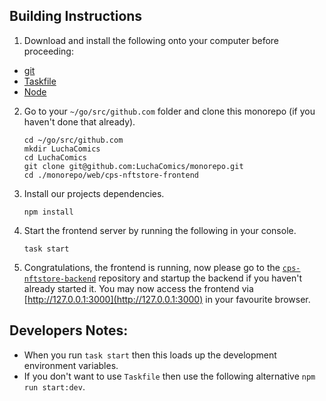 ## Building Instructions

1. Download and install the following onto your computer before proceeding:
  * [git](https://git-scm.com/downloads)
  * [Taskfile](https://taskfile.dev/installation/)
  * [Node](https://nodejs.org/en/download/package-manager)

2. Go to your `~/go/src/github.com` folder and clone this monorepo (if you haven't done that already).

    ```shell
    cd ~/go/src/github.com
    mkdir LuchaComics
    cd LuchaComics
    git clone git@github.com:LuchaComics/monorepo.git
    cd ./monorepo/web/cps-nftstore-frontend
    ```

3. Install our projects dependencies.

    ```shell
    npm install
    ```

4. Start the frontend server by running the following in your console.

    ```shell
    task start
    ```

5. Congratulations, the frontend is running, now please go to the [`cps-nftstore-backend`](../../cloud/cps-nftstore-backend) repository and startup the backend if you haven't already started it. You may now access the frontend via [http://127.0.0.1:3000](http://127.0.0.1:3000) in your favourite browser.

## Developers Notes:
* When you run `task start` then this loads up the development environment variables.
* If you don't want to use `Taskfile` then use the following alternative `npm run start:dev`.
